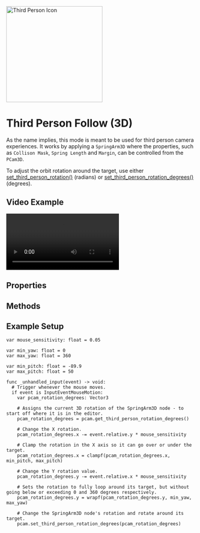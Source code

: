 <img alt="Third Person Icon" class="page-header-icon" src="/assets/icons/follow-third-person.svg" height="256" width="256"/>

# Third Person Follow (3D)
As the name implies, this mode is meant to be used for third person camera experiences. It works by applying a `SpringArm3D` where the properties, such as `Collison Mask`, `Spring Length` and `Margin`, can be controlled from the `PCam3D`.

To adjust the orbit rotation around the target, use either [set_third_person_rotation()](#third-person-rotation) (radians) or [set_third_person_rotation_degrees()](#third-person-rotation-degrees) (degrees).

## Video Example

<video controls>
<source src="/assets/videos/follow-third-person-3d.mp4">
</video>

## Properties

<Property propertyName="Follow Target" propertyType="Node3D" propertyDefault="null">
<template v-slot:propertyDescription>

Determines which Node should be followed. The `PCam3D` will follow the position of the Follow Target based on the Follow Mode and its parameters.

</template>
<template v-slot:setMethod>

`void` set_follow_target_node(`Node3D` target_node)

</template>
<template v-slot:setExample>

::: details Example
```gdscript
pcam.set_follow_target_node(player_node)
```
:::

</template>
<template v-slot:getMethod>

`Node3D` get_follow_target_node()

</template>
<template v-slot:getExample>

::: details Example
```gdscript
pcam.get_follow_target_node()
```
:::

</template>
</Property>

<Property propertyName="Follow Target Offset" propertyType="Vector3" propertyDefault="Vector3(0,0,0)">
<template v-slot:propertyDescription>

Offsets the follow target's position.

</template>

<template v-slot:setMethod>

`void` set_follow_target_offset(`Vector3` offset)

</template>
<template v-slot:setExample>

::: details Example
```gdscript
pcam.set_follow_target_offset(Vector3(1, 1, 1))
```
:::

</template>
<template v-slot:getMethod>

`Vector3` get_follow_target_offset()

</template>
<template v-slot:getExample>

::: details Example
```gdscript
pcam.get_follow_target_offset()
```
:::

</template>

</Property>

<!--@include: ./parts/damping.md-->

<!--@include: ./parts/damping-value.md-->

<Property propertyName="Spring Length" propertyType="float" propertyDefault="1.0">
<template v-slot:propertyDescription>

Defines the `SpringArm3D` node's spring length.

</template>
<template v-slot:setMethod>

`void` set_spring_arm_spring_length(`float` length)

</template>
<template v-slot:setExample>

::: details Example
```gdscript
pcam.set_spring_arm_spring_length(4.2)
```
:::

</template>
<template v-slot:getMethod>

`float` get_spring_arm_spring_length()

</template>
<template v-slot:getExample>

::: details Example
```gdscript
pcam.get_spring_arm_spring_length()
```
:::

</template>
</Property>

<Property propertyName="Collision Mask" propertyType="int" propertyDefault="1">
<template v-slot:propertyDescription>

Defines the `SpringArm3D` node's `Collision Mask`.

</template>
<template v-slot:setMethod>

`void` set_spring_arm_collision_mask(`int` mask_int)

</template>
<template v-slot:setExample>

::: details Example
```gdscript
pcam.set_spring_arm_collision_mask(4)
```
:::

</template>
<template v-slot:getMethod>

`float` get_spring_arm_collision_mask()

</template>
<template v-slot:getExample>

::: details Example
```gdscript
pcam.get_spring_arm_collision_mask()
```
:::

</template>
</Property>

<Property propertyName="Shape" propertyType="Shape3D" propertyDefault="null">
<template v-slot:propertyDescription>

Defines the `SpringArm3D` node's `Shape3D`.

</template>
<template v-slot:setMethod>

`void` set_spring_arm_shape(`Shape3D` shape)

</template>
<template v-slot:setExample>

::: details Example
```gdscript
pcam.set_spring_arm_shape(shape)
```
:::

</template>
<template v-slot:getMethod>

`float` get_spring_arm_shape()

</template>
<template v-slot:getExample>

::: details Example
```gdscript
pcam.get_spring_arm_shape()
```
:::

</template>
</Property>

<Property propertyName="Margin" propertyType="float" propertyDefault="0.01">
<template v-slot:propertyDescription>

Defines the `SpringArm3D` node's `Margin`.

</template>
<template v-slot:setMethod>

`void` set_spring_arm_margin(`float` margin)

</template>
<template v-slot:setExample>

::: details Example
```gdscript
pcam.set_spring_arm_margin(0.42)
```
:::

</template>
<template v-slot:getMethod>

`float` get_spring_arm_margin()

</template>
<template v-slot:getExample>

::: details Example
```gdscript
pcam.get_spring_arm_margin()
```
:::

</template>
</Property>

## Methods

<Property propertyName="Third Person Rotation" propertyType="Vector3" propertyDefault="Vector3(0,0,0)">
<template v-slot:propertyDescription>

Defines the rotation (in radians) value of the Third Person `SpringArm3D` node.

</template>
<template v-slot:setMethod>

`void` set_third_person_rotation(`Vector3` spring_arm_rotation)

</template>
<template v-slot:setExample>

::: details Example
```gdscript
pcam.set_third_person_rotation(Vector3(-30, 0, 0))
```
:::

</template>
<template v-slot:getMethod>

`Vector3` get_third_person_rotation()

</template>
<template v-slot:getExample>

::: details Example
```gdscript
pcam.get_third_person_rotation()
```
:::

</template>
</Property>

<Property propertyName="Third Person Rotation Degrees" propertyType="Vector3" propertyDefault="Vector3(0,0,0)">
<template v-slot:propertyDescription>

Defines the rotation (in degrees) value of the Third Person `SpringArm3D` node.

</template>
<template v-slot:setMethod>

`void` set_third_person_rotation_degrees(`Vector3` spring_arm_rotation_deg)

</template>
<template v-slot:setExample>

::: details Example
```gdscript
pcam.set_third_person_rotation_degrees(Vector3(-30, 0, 0))
```
:::

</template>
<template v-slot:getMethod>

`Vector3` get_third_person_rotation_degrees()

</template>
<template v-slot:getExample>

::: details Example
```gdscript
pcam.get_third_person_rotation_degrees()
```
:::

</template>
</Property>

## Example Setup
```gdscript
var mouse_sensitivity: float = 0.05

var min_yaw: float = 0
var max_yaw: float = 360

var min_pitch: float = -89.9
var max_pitch: float = 50

func _unhandled_input(event) -> void:
  # Trigger whenever the mouse moves.
  if event is InputEventMouseMotion:
    var pcam_rotation_degrees: Vector3

    # Assigns the current 3D rotation of the SpringArm3D node - to start off where it is in the editor.
    pcam_rotation_degrees = pcam.get_third_person_rotation_degrees()

    # Change the X rotation.
    pcam_rotation_degrees.x -= event.relative.y * mouse_sensitivity
		
    # Clamp the rotation in the X axis so it can go over or under the target.
    pcam_rotation_degrees.x = clampf(pcam_rotation_degrees.x, min_pitch, max_pitch)

    # Change the Y rotation value.
    pcam_rotation_degrees.y -= event.relative.x * mouse_sensitivity
		
    # Sets the rotation to fully loop around its target, but without going below or exceeding 0 and 360 degrees respectively.
    pcam_rotation_degrees.y = wrapf(pcam_rotation_degrees.y, min_yaw, max_yaw)
		
    # Change the SpringArm3D node's rotation and rotate around its target.
    pcam.set_third_person_rotation_degrees(pcam_rotation_degrees)
```

